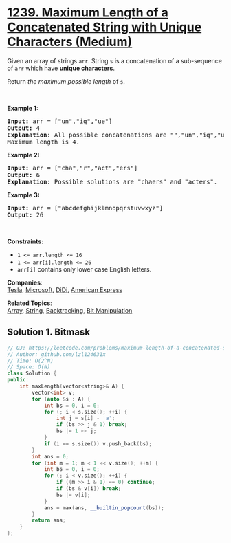 # [1239. Maximum Length of a Concatenated String with Unique Characters (Medium)](https://leetcode.com/problems/maximum-length-of-a-concatenated-string-with-unique-characters/)

<p>Given an array of strings <code>arr</code>. String <code>s</code> is a concatenation of a sub-sequence of <code>arr</code> which have <strong>unique characters</strong>.</p>

<p>Return <em>the maximum possible length</em> of <code>s</code>.</p>

<p>&nbsp;</p>
<p><strong>Example 1:</strong></p>

<pre><strong>Input:</strong> arr = ["un","iq","ue"]
<strong>Output:</strong> 4
<strong>Explanation:</strong> All possible concatenations are "","un","iq","ue","uniq" and "ique".
Maximum length is 4.
</pre>

<p><strong>Example 2:</strong></p>

<pre><strong>Input:</strong> arr = ["cha","r","act","ers"]
<strong>Output:</strong> 6
<strong>Explanation:</strong> Possible solutions are "chaers" and "acters".
</pre>

<p><strong>Example 3:</strong></p>

<pre><strong>Input:</strong> arr = ["abcdefghijklmnopqrstuvwxyz"]
<strong>Output:</strong> 26
</pre>

<p>&nbsp;</p>
<p><strong>Constraints:</strong></p>

<ul>
	<li><code>1 &lt;= arr.length &lt;= 16</code></li>
	<li><code>1 &lt;= arr[i].length &lt;= 26</code></li>
	<li><code>arr[i]</code> contains only lower case English letters.</li>
</ul>


**Companies**:  
[Tesla](https://leetcode.com/company/tesla), [Microsoft](https://leetcode.com/company/microsoft), [DiDi](https://leetcode.com/company/didi), [American Express](https://leetcode.com/company/american-express)

**Related Topics**:  
[Array](https://leetcode.com/tag/array/), [String](https://leetcode.com/tag/string/), [Backtracking](https://leetcode.com/tag/backtracking/), [Bit Manipulation](https://leetcode.com/tag/bit-manipulation/)

## Solution 1. Bitmask

```cpp
// OJ: https://leetcode.com/problems/maximum-length-of-a-concatenated-string-with-unique-characters/
// Author: github.com/lzl124631x
// Time: O(2^N)
// Space: O(N)
class Solution {
public:
    int maxLength(vector<string>& A) {
        vector<int> v;
        for (auto &s : A) {
            int bs = 0, i = 0;
            for (; i < s.size(); ++i) {
                int j = s[i] - 'a';
                if (bs >> j & 1) break;
                bs |= 1 << j;
            }
            if (i == s.size()) v.push_back(bs);
        }
        int ans = 0;
        for (int m = 1; m < 1 << v.size(); ++m) {
            int bs = 0, i = 0;
            for (; i < v.size(); ++i) {
                if ((m >> i & 1) == 0) continue;
                if (bs & v[i]) break;
                bs |= v[i];
            }
            ans = max(ans, __builtin_popcount(bs));
        }
        return ans;
    }
};
```